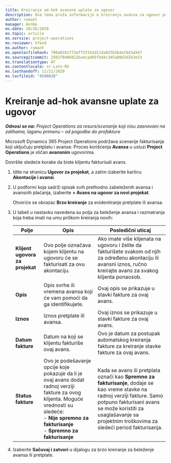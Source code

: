 ```yaml
---
title: Kreiranje ad-hok avansne uplate za ugovor
description: Ova tema pruža informacije o kreiranju avansa za ugovor po potrebi.
author: rumant
manager: Annbe
ms.date: 10/26/2020
ms.topic: article
ms.service: project-operations
ms.reviewer: kfend
ms.author: rumant
ms.openlocfilehash: 790a0281f72eff5f241d11da025b5b4af643a567
ms.sourcegitcommit: 250270409412ba4cad95fbd4c345a80d3d2b3e53
ms.translationtype: HT
ms.contentlocale: sr-Latn-RS
ms.lasthandoff: 11/21/2020
ms.locfileid: "4596028"
---
```

# <a name="creating-an-ad-hoc-advance-on-a-contract"></a>Kreiranje ad-hok avansne uplate za ugovor

_**Odnosi se na:** Project Operations za resurs/scenarije koji nisu zasnovani na zalihama, laganu primenu – od pogodbe do profakture_

Microsoft Dynamics 365 Project Operations podržava scenarije fakturisanja koji uključuju pretplatu i avanse. Proces korišćenja **Avansa** u usluzi **Project Operations** je sličan **avansnim** ugovorima. 

Dovršite sledeće korake da biste klijentu fakturisali avans.

1. Idite na stranicu **Ugovor za projekat**, a zatim izaberite karticu **Akontacije i avansi**.
2. U podformi koja sadrži spisak svih prethodno zabeleženih avansa i avansnih plaćanja, izaberite **+ Avans na ugovor za novi projekat**. 

    Otvoriće se obrazac **Brzo kreiranje** za evidentiranje pretplate ili avansa.
    
3. U tabeli u nastavku navedena su polja za beleženje avansa i razmatranja koja treba imati na umu prilikom kreiranja novih:

    | Polje | Opis | Posledični uticaj |
    | --- | --- | --- |
    | **Klijent ugovora za projekat** | Ovo polje označava kojem klijentu na ugovoru će se fakturisati za ovu akontaciju. | Ako imate više klijenata na ugovoru i želite da fakturišete svakom od njih za određenu akontaciju ili avansni iznos, ručno kreirajte avans za svakog klijenta ponaosob. |
    | **Opis** | Opis svrhe ili vremena avansa koji će vam pomoći da ga identifikujete. | Ovaj opis se prikazuje u stavki fakture za ovaj avans. |
    | **Iznos** | Iznos pretplate ili avansa. | Ovaj iznos se prikazuje u stavki fakture za ovaj avans. |
    | **Datum fakture** | Datum na koji se klijentu fakturiše ovaj avans. | Ovo je datum za postupak automatskog kreiranja fakture za kreiranje stavke fakture za ovaj avans. |
    | **Status fakture** | Ovo je podešavanje opcije koje pokazuje da li je ovaj avans dodat radnoj verziji fakture za ovog klijenta. Moguće vrednosti su sledeće:</br>- **Nije spremno za fakturisanje**</br>- **Spremno za fakturisanje** | Kada se avans ili pretplata označi kao **Spremno za fakturisanje**, dodaje se kao vreme stavke na radnoj verziji fakture. Samo potpuno fakturisani avans se može koristiti za usaglašavanje sa projektnim troškovima za sledeći period fakturisanja. |

4. Izaberite **Sačuvaj i zatvori** u dijalogu za brzo kreiranje za beleženje avansa ili pretplate.
